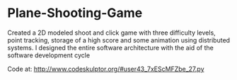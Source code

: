 # Plane-Shooting-Game
Created a 2D modeled shoot and click game with three difficulty levels, point tracking, storage of a high score and some animation using distributed systems.  I designed the entire software architecture with the aid of the software development cycle

Code at: http://www.codeskulptor.org/#user43_7xEScMFZbe_27.py
